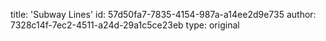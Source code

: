 title: 'Subway Lines'
id: 57d50fa7-7835-4154-987a-a14ee2d9e735
author: 7328c14f-7ec2-4511-a24d-29a1c5ce23eb
type: original
